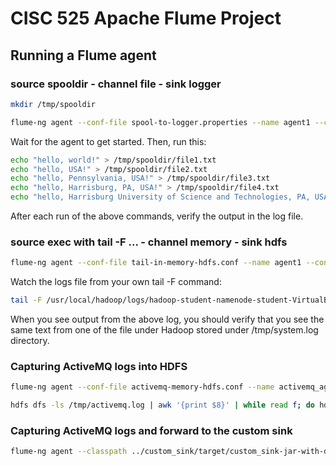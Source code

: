 # CISC 525 Apache Flume Project

## Running a Flume agent

### source spooldir - channel file - sink logger

```bash
mkdir /tmp/spooldir

flume-ng agent --conf-file spool-to-logger.properties --name agent1 --conf $FLUME_HOME/conf -Dflume.root.logger=INFO,console

```

Wait for the agent to get started. Then, run this:

```bash
echo "hello, world!" > /tmp/spooldir/file1.txt
echo "hello, USA!" > /tmp/spooldir/file2.txt
echo "hello, Pennsylvania, USA!" > /tmp/spooldir/file3.txt
echo "hello, Harrisburg, PA, USA!" > /tmp/spooldir/file4.txt
echo "hello, Harrisburg University of Science and Technologies, PA, USA!" > /tmp/spooldir/file5.txt
```

After each run of the above commands, verify the output in the log file.

### source exec with tail -F ... - channel memory - sink hdfs

```bash
flume-ng agent --conf-file tail-in-memory-hdfs.conf --name agent1 --conf $FLUME_HOME/conf -Dflume.root.logger=INFO,console
```

Watch the logs file from your own tail -F command:

```bash
tail -F /usr/local/hadoop/logs/hadoop-student-namenode-student-VirtualBox.log
```

When you see output from the above log, you should verify that you see the same text 
from one of the file under Hadoop stored under /tmp/system.log directory.

### Capturing ActiveMQ logs into HDFS

```bash
flume-ng agent --conf-file activemq-memory-hdfs.conf --name activemq_agent --conf $FLUME_HOME/conf -Dflume.root.logger=INFO,console

hdfs dfs -ls /tmp/activemq.log | awk '{print $8}' | while read f; do hdfs dfs -cat $f | grep -i hello && echo $f; done
```

### Capturing ActiveMQ logs and forward to the custom sink

```bash
flume-ng agent --classpath ../custom_sink/target/custom_sink-jar-with-dependencies.jar --conf-file activemq-memory-custom-sink.conf --name activemq_agent --conf $FLUME_HOME/conf -Dflume.root.logger=DEBUG,console
```